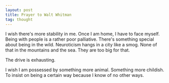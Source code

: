 ```yaml
---
layout: post
title: Prayer to Walt Whitman
tag: thought
---
```


I wish there's more stability in me. Once I am home, I have to face
myself. Being with people is a rather poor palliative. There's something special
about being in the wild. Neuroticism hangs in a city like a smog. None of that in
the mountains and the sea. They are too big for that.

The drive is exhausting.

I wish I am possessed by something more animal. Something more childish. To
insist on being a certain way because I know of no other ways.
